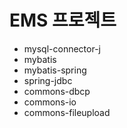 # EMS 프로젝트
* mysql-connector-j
* mybatis
* mybatis-spring
* spring-jdbc
* commons-dbcp
* commons-io
* commons-fileupload
